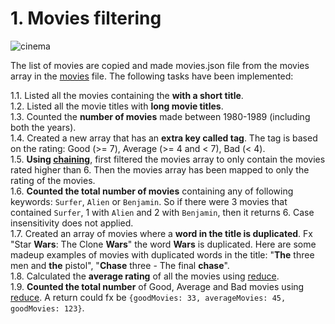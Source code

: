 # 1. Movies filtering

![cinema](https://media.giphy.com/media/l6mBchxYZc7Sw/giphy.gif)

The list of movies are copied and made movies.json file from the movies array in the [movies](homework/movies.js) file. The following tasks have been implemented:

1.1. Listed all the movies containing the **with a short title**.<br>
1.2. Listed all the movie titles with **long movie titles**.<br>
1.3. Counted the **number of movies** made between 1980-1989 (including both the years).<br>
1.4. Created a new array that has an **extra key called tag**. The tag is based on the rating: Good (>= 7), Average (>= 4 and < 7), Bad (< 4).<br>
1.5. **Using [chaining](readme.md#Chaining)**, first filtered the movies array to only contain the movies rated higher than 6. Then the movies array has been mapped to only the rating of the movies.<br>
1.6. **Counted the total number of movies** containing any of following keywords: `Surfer`, `Alien` or `Benjamin`. So if there were 3 movies that contained `Surfer`, 1 with `Alien` and 2 with `Benjamin`, then it returns 6. Case insensitivity does not applied.<br>
1.7. Created an array of movies where a **word in the title is duplicated**. Fx "Star **Wars**: The Clone **Wars**" the word **Wars** is duplicated. Here are some madeup examples of movies with duplicated words in the title: "**The** three men and **the** pistol", "**Chase** three - The final **chase**".<br>
1.8. Calculated the **average rating** of all the movies using [reduce](https://developer.mozilla.org/en-US/docs/Web/JavaScript/Reference/Global_Objects/Array/Reduce).<br>
1.9. **Counted the total number** of Good, Average and Bad movies using [reduce](https://developer.mozilla.org/en-US/docs/Web/JavaScript/Reference/Global_Objects/Array/Reduce). A return could fx be `{goodMovies: 33, averageMovies: 45, goodMovies: 123}`.<br>
